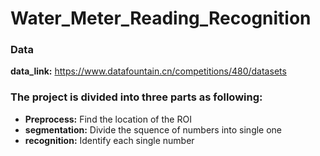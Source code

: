 # Water_Meter_Reading_Recognition
### Data
**data_link:** https://www.datafountain.cn/competitions/480/datasets

### The project is divided into three parts as following:
+ **Preprocess:** Find the location of the ROI
+ **segmentation:** Divide the squence of numbers into single one
+ **recognition:** Identify each single number
